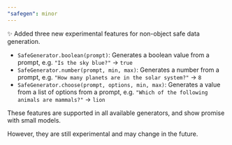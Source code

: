 ```yaml
---
"safegen": minor
---
```


✨ Added three new experimental features for non-object safe data generation.

- `SafeGenerator.boolean(prompt)`: Generates a boolean value from a prompt, e.g. `"Is the sky blue?"` → `true`
- `SafeGenerator.number(prompt, min, max)`: Generates a number from a prompt, e.g. `"How many planets are in the solar system?"` → `8`
- `SafeGenerator.choose(prompt, options, min, max)`: Generates a value from a list of options from a prompt, e.g. `"Which of the following animals are mammals?"` → `lion`

These features are supported in all available generators, and show promise with small models.

However, they are still experimental and may change in the future.
